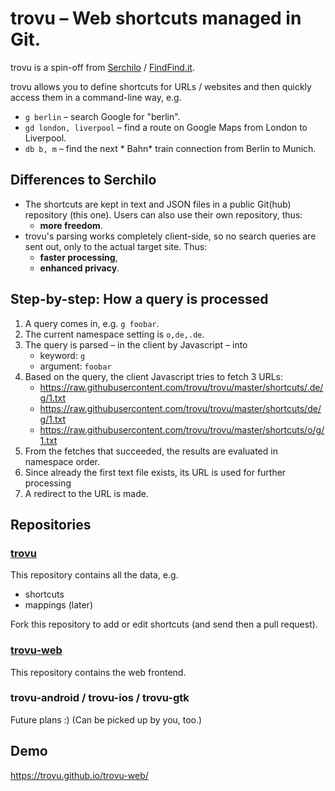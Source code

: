 # trovu – Web shortcuts managed in Git.

trovu is a spin-off from [Serchilo](https://github.com/georgjaehnig/serchilo-drupal) / [FindFind.it](https://www.findfind.it/).

trovu allows you to define shortcuts for URLs / websites and then quickly access them in a command-line way, e.g.

- `g berlin` – search Google for "berlin".
- `gd london, liverpool` – find a route on Google Maps from London to Liverpool. 
- `db b, m` – find the next * Bahn* train connection from Berlin to Munich.

## Differences to Serchilo

- The shortcuts are kept in text and JSON files in a public Git(hub) repository (this one). Users can also use their own repository, thus:
  - **more freedom**.
- trovu's parsing works completely client-side, so no search queries are sent out, only to the actual target site. Thus:
  - **faster processing**,
  - **enhanced privacy**.

## Step-by-step: How a query is processed

1. A query comes in, e.g. `g foobar`.
1. The current namespace setting is `o,de,.de`.
1. The query is parsed – in the client by Javascript – into
   - keyword: `g`
   - argument: `foobar`
1. Based on the query, the client Javascript tries to fetch 3 URLs:
   - https://raw.githubusercontent.com/trovu/trovu/master/shortcuts/.de/g/1.txt
   - https://raw.githubusercontent.com/trovu/trovu/master/shortcuts/de/g/1.txt
   - https://raw.githubusercontent.com/trovu/trovu/master/shortcuts/o/g/1.txt
1. From the fetches that succeeded, the results are evaluated in namespace order.
1. Since already the first text file exists, its URL is used for further processing
1. A redirect to the URL is made.

## Repositories

### [trovu](https://github.com/trovu/trovu)

This repository contains all the data, e.g.

- shortcuts
- mappings (later)

Fork this repository to add or edit shortcuts (and send then a pull request).

### [trovu-web](https://github.com/trovu/trovu-web)

This repository contains the web frontend.

### trovu-android / trovu-ios / trovu-gtk

Future plans :) (Can be picked up by you, too.)

## Demo

https://trovu.github.io/trovu-web/
